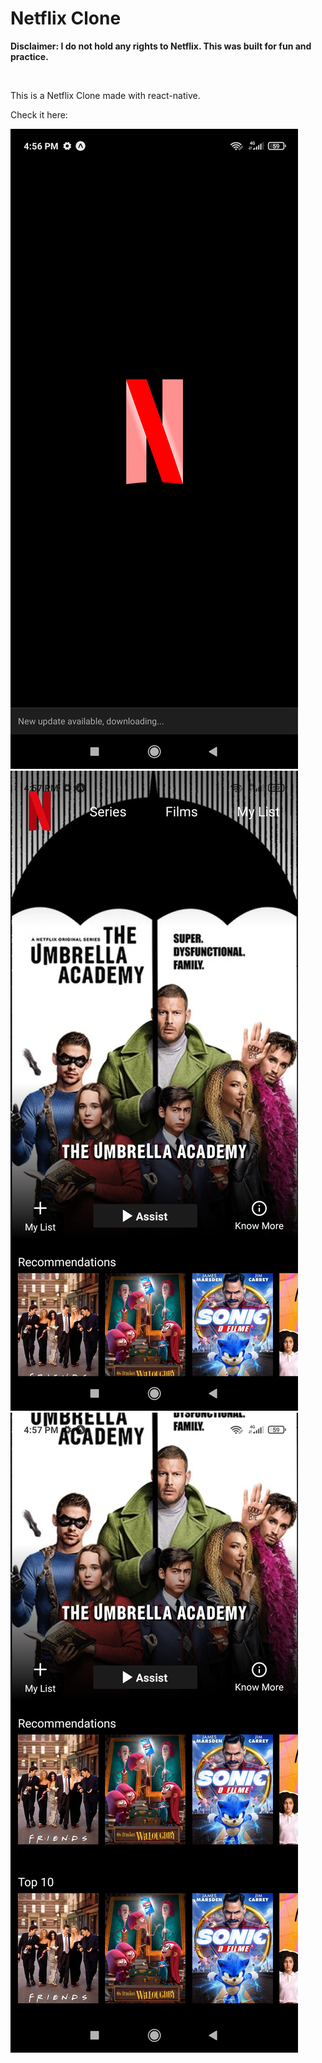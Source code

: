 # Netflix Clone

<p><b>Disclaimer: I do not hold any rights to Netflix. This was built for fun and practice.</b></p>
<br>
<p>This is a Netflix Clone made with react-native.</p>
<p>Check it here:</p>
<img src="images/Netflix1.jpg">
<br>
<img src="images/Netflix3.jpg">
<br>
<img src="images/Netflix2.jpg">
